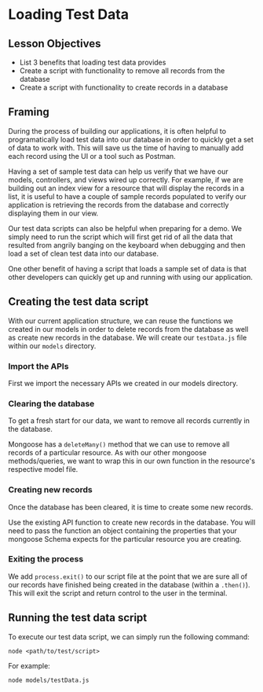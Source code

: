 # Loading Test Data

## Lesson Objectives
* List 3 benefits that loading test data provides
* Create a script with functionality to remove all records from the database
* Create a script with functionality to create records in a database

## Framing
During the process of building our applications, it is often helpful to programatically load test data into our database in order to quickly get a set of data to work with.  This will save us the time of having to manually add each record using the UI or a tool such as Postman.

Having a set of sample test data can help us verify that we have our models, controllers, and views wired up correctly. For example, if we are building out an index view for a resource that will display the records in a list, it is useful to have a couple of sample records populated to verify our application is retrieving the records from the database and correctly displaying them in our view.

Our test data scripts can also be helpful when preparing for a demo. We simply need to run the script which will first get rid of all the data that resulted from angrily banging on the keyboard when debugging and then load a set of clean test data into our database.

One other benefit of having a script that loads a sample set of data is that other developers can quickly get up and running with using our application.


## Creating the test data script

With our current application structure, we can reuse the functions we created in our models in order to delete records from the database as well as create new records in the database.  We will create our `testData.js` file within our `models` directory.

### Import the APIs
First we import the necessary APIs we created in our models directory.

### Clearing the database
To get a fresh start for our data, we want to remove all records currently in the database. 

Mongoose has a `deleteMany()` method that we can use to remove all records of a particular resource. As with our other mongoose methods/queries, we want to wrap this in our own function in the resource's respective model file.

### Creating new records
Once the database has been cleared, it is time to create some new records.

Use the existing API function to create new records in the database.  You will need to pass the function an object containing the properties that your mongoose Schema expects for the particular resource you are creating.

### Exiting the process
We add `process.exit()` to our script file at the point that we are sure all of our records have finished being created in the database (within a `.then()`).  This will exit the script and return control to the user in the terminal.

## Running the test data script

To execute our test data script, we can simply run the following command:

```
node <path/to/test/script>
````
For example: 

```
node models/testData.js
````